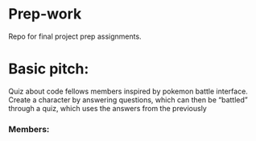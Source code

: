 # Prep-work
Repo for final project prep assignments.




# Basic pitch:

Quiz about code fellows members inspired by pokemon battle interface. Create a character by answering questions, which can then be “battled” through a quiz, which uses the answers from the previously 

### Members: 



